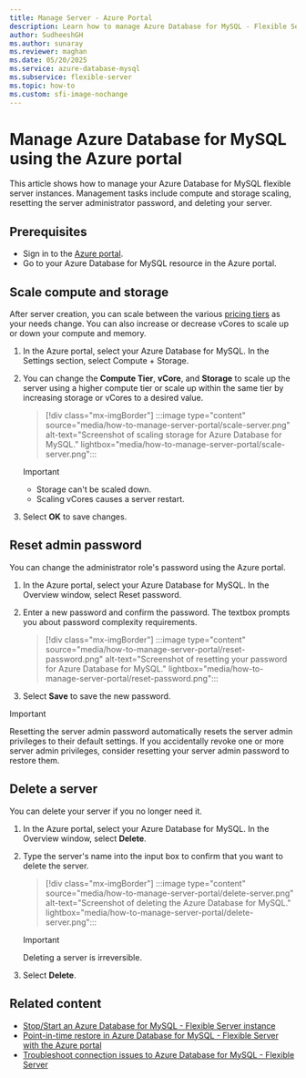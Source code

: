 ```yaml
---
title: Manage Server - Azure Portal
description: Learn how to manage Azure Database for MySQL - Flexible Server from the Azure portal.
author: SudheeshGH
ms.author: sunaray
ms.reviewer: maghan
ms.date: 05/20/2025
ms.service: azure-database-mysql
ms.subservice: flexible-server
ms.topic: how-to
ms.custom: sfi-image-nochange
---
```



# Manage Azure Database for MySQL using the Azure portal

This article shows how to manage your Azure Database for MySQL flexible server instances. Management tasks include compute and storage scaling, resetting the server administrator password, and deleting your server.

## Prerequisites

- Sign in to the [Azure portal](https://portal.azure.com).
- Go to your Azure Database for MySQL resource in the Azure portal.

## Scale compute and storage

After server creation, you can scale between the various [pricing tiers](https://azure.microsoft.com/pricing/details/mysql/) as your needs change. You can also increase or decrease vCores to scale up or down your compute and memory.

1. In the Azure portal, select your Azure Database for MySQL. In the Settings section, select Compute + Storage.

1. You can change the **Compute Tier**, **vCore**, and **Storage** to scale up the server using a higher compute tier or scale up within the same tier by increasing storage or vCores to a desired value.

   > [!div class="mx-imgBorder"]
   > :::image type="content" source="media/how-to-manage-server-portal/scale-server.png" alt-text="Screenshot of scaling storage for Azure Database for MySQL." lightbox="media/how-to-manage-server-portal/scale-server.png":::

   > [!IMPORTANT]  
      > - Storage can't be scaled down.
      > - Scaling vCores causes a server restart.

1. Select **OK** to save changes.

## Reset admin password

You can change the administrator role's password using the Azure portal.

1. In the Azure portal, select your Azure Database for MySQL. In the Overview window, select Reset password.

1. Enter a new password and confirm the password. The textbox prompts you about password complexity requirements.

   > [!div class="mx-imgBorder"]
   > :::image type="content" source="media/how-to-manage-server-portal/reset-password.png" alt-text="Screenshot of resetting your password for Azure Database for MySQL." lightbox="media/how-to-manage-server-portal/reset-password.png":::

1. Select **Save** to save the new password.

> [!Important]
> Resetting the server admin password automatically resets the server admin privileges to their default settings. If you accidentally revoke one or more server admin privileges, consider resetting your server admin password to restore them.


## Delete a server

You can delete your server if you no longer need it.

1. In the Azure portal, select your Azure Database for MySQL. In the Overview window, select **Delete**.

1. Type the server's name into the input box to confirm that you want to delete the server.

   > [!div class="mx-imgBorder"]
   > :::image type="content" source="media/how-to-manage-server-portal/delete-server.png" alt-text="Screenshot of deleting the Azure Database for MySQL." lightbox="media/how-to-manage-server-portal/delete-server.png":::

   > [!IMPORTANT]  
   > Deleting a server is irreversible.

1. Select **Delete**.

## Related content

- [Stop/Start an Azure Database for MySQL - Flexible Server instance](how-to-stop-start-server-portal.md)
- [Point-in-time restore in Azure Database for MySQL - Flexible Server with the Azure portal](how-to-restore-server-portal.md)
- [Troubleshoot connection issues to Azure Database for MySQL - Flexible Server](how-to-troubleshoot-common-connection-issues.md)
